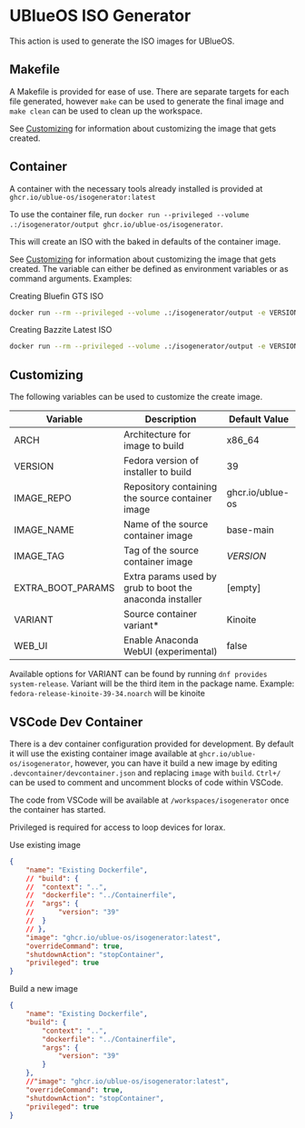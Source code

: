 # UBlueOS ISO Generator
This action is used to generate the ISO images for UBlueOS.

## Makefile
A Makefile is provided for ease of use. There are separate targets for each file generated, however `make` can be used to generate the final image and `make clean` can be used to clean up the workspace.

See [Customizing](#customizing) for information about customizing the image that gets created.

## Container
A container with the necessary tools already installed is provided at `ghcr.io/ublue-os/isogenerator:latest`

To use the container file, run `docker run --privileged --volume .:/isogenerator/output ghcr.io/ublue-os/isogenerator`.

This will create an ISO with the baked in defaults of the container image.

See [Customizing](#customizing) for information about customizing the image that gets created. The variable can either be defined as environment variables or as command arguments.
Examples:

Creating Bluefin GTS ISO
```bash
docker run --rm --privileged --volume .:/isogenerator/output -e VERSION=38 -e IMAGE_NAME=bluefin -e IMAGE_TAG=gts -e VARIANT=Silverblue ghcr.io/ublue-os/isogenerator:38
```

Creating Bazzite Latest ISO
```bash
docker run --rm --privileged --volume .:/isogenerator/output -e VERSION=39 -e IMAGE_NAME=bazzite -e IMAGE_TAG=latest -e VARIANT=Kinoite ghcr.io/ublue-os/isogenerator:39
```

## Customizing
The following variables can be used to customize the create image.

| Variable          | Description                                              | Default Value          |
| ----------------- | -------------------------------------------------------- | ---------------------- |
| ARCH              | Architecture for image to build                          | x86_64                 |
| VERSION           | Fedora version of installer to build                     | 39                     |
| IMAGE_REPO        | Repository containing the source container image         | ghcr.io/ublue-os       |
| IMAGE_NAME        | Name of the source container image                       | base-main              |
| IMAGE_TAG         | Tag of the source container image                        | *VERSION*              |
| EXTRA_BOOT_PARAMS | Extra params used by grub to boot the anaconda installer | \[empty\]              |
| VARIANT           | Source container variant\*                               | Kinoite                |
| WEB_UI            | Enable Anaconda WebUI (experimental)                     | false                  |

Available options for VARIANT can be found by running `dnf provides system-release`. 
Variant will be the third item in the package name. Example: `fedora-release-kinoite-39-34.noarch` will be kinoite

## VSCode Dev Container
There is a dev container configuration provided for development. By default it will use the existing container image available at `ghcr.io/ublue-os/isogenerator`, however, you can have it build a new image by editing `.devcontainer/devcontainer.json` and replacing `image` with `build`. `Ctrl+/` can be used to comment and uncomment blocks of code within VSCode.

The code from VSCode will be available at `/workspaces/isogenerator` once the container has started.

Privileged is required for access to loop devices for lorax.

Use existing image
```json
{
	"name": "Existing Dockerfile",
	// "build": {
	// 	"context": "..",
	// 	"dockerfile": "../Containerfile",
	// 	"args": {
	// 		"version": "39"
	// 	}
	// },
	"image": "ghcr.io/ublue-os/isogenerator:latest",
	"overrideCommand": true,
	"shutdownAction": "stopContainer",
	"privileged": true
}
```

Build a new image
```json
{
	"name": "Existing Dockerfile",
	"build": {
		"context": "..",
		"dockerfile": "../Containerfile",
		"args": {
			"version": "39"
		}
	},
	//"image": "ghcr.io/ublue-os/isogenerator:latest",
	"overrideCommand": true,
	"shutdownAction": "stopContainer",
	"privileged": true
}
```
